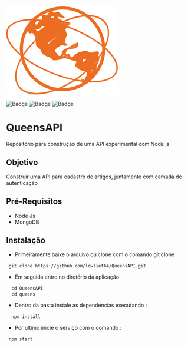 ![img](https://github.com/lowliet64/QueensAPI/blob/main/queens_API.png)

![Badge](https://img.shields.io/static/v1?label=NodeJS&message=v12.18.1&color=<COLOR>&style=<STYLE>&logo=ghost) 
![Badge](https://img.shields.io/static/v1?label=Express&message=v4.16.1&color=<COLOR>&style=<STYLE>&logo=ghost)
![Badge](https://img.shields.io/static/v1?label=Mongoose&message=v5.10.8&color=<COLOR>&style=<STYLE>&logo=ghost>) 


# QueensAPI  
Repositório para construção de uma API experimental com Node js

## Objetivo

Construir uma API para cadastro de artigos, juntamente com camada de autenticação 
  
## Pré-Requisitos
   * Node Js
   * MongoDB

## Instalação
   
   * Primeiramente baixe o arquivo ou clone com o comando git clone
   
~~~
 git clone https://github.com/lowliet64/QueensAPI.git
~~~

  * Em seguida entre no diretório da aplicação
  
  ~~~
    cd QueensAPI
    cd queens
  ~~~~
   * Dentro da pasta instale as dependencias executando :
   
  ~~~
    npm install
  ~~~~
  
  * Por ultimo inicie o serviço com o comando :
  ~~~
   npm start
  ~~~~
